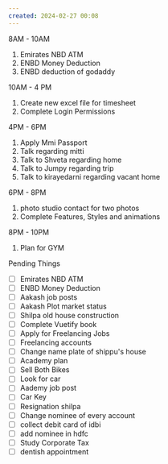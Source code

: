 ```yaml
---
created: 2024-02-27 00:08
---
```

8AM - 10AM

1. Emirates NBD ATM 
3. ENBD Money Deduction
4. ENBD deduction of godaddy

10AM - 4 PM
1. Create new excel file for timesheet
2. Complete Login Permissions

4PM - 6PM 
1. Apply Mmi Passport
2. Talk regarding mitti
3. Talk to Shveta regarding home
4. Talk to Jumpy regarding trip
5. Talk to kirayedarni regarding vacant home

6PM - 8PM 
1. photo studio contact for two photos
2. Complete Features, Styles and animations

8PM - 10PM 
1. Plan for GYM

Pending Things

 - [ ] Emirates NBD ATM 
 - [ ] ENBD Money Deduction
- [ ] Aakash job posts
- [ ] Aakash Plot market status
- [ ] Shilpa old house construction
- [ ] Complete Vuetify book
- [ ] Apply for Freelancing Jobs
- [ ] Freelancing accounts
- [ ] Change name plate of shippu's house 
- [ ] Academy plan 
- [ ] Sell Both Bikes
- [ ] Look for car
- [ ] Aademy job post
- [ ] Car Key 
- [ ] Resignation shilpa
- [ ] Change nominee of every account
- [ ] collect debit card of idbi
- [ ] add nominee in hdfc 
- [ ] Study Corporate Tax
- [ ] dentish appointment 